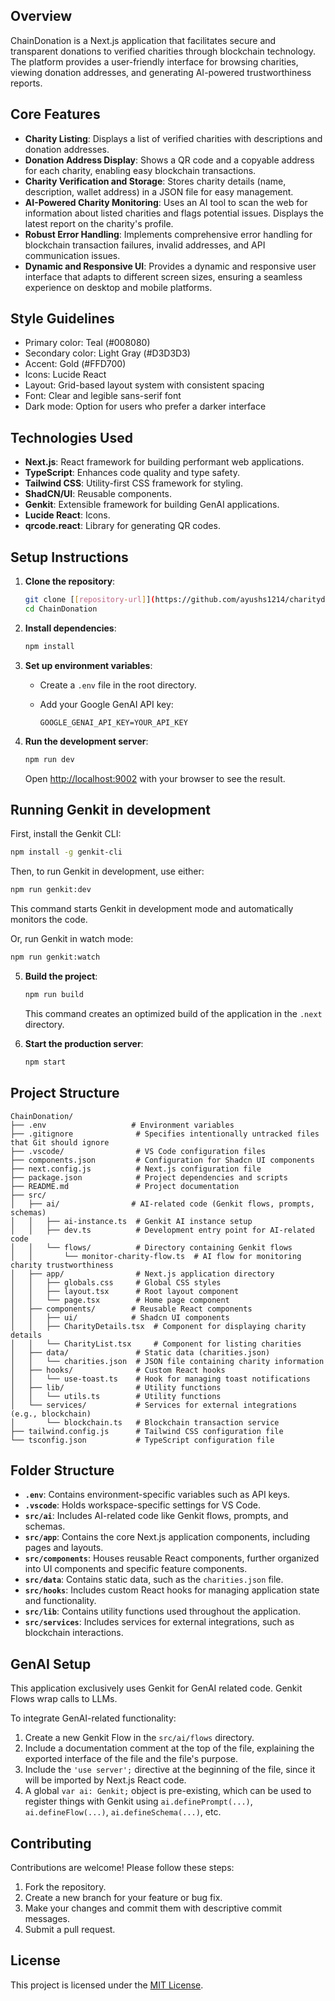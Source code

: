 ## Overview

ChainDonation is a Next.js application that facilitates secure and transparent donations to verified charities through blockchain technology. The platform provides a user-friendly interface for browsing charities, viewing donation addresses, and generating AI-powered trustworthiness reports.

## Core Features

- **Charity Listing**: Displays a list of verified charities with descriptions and donation addresses.
- **Donation Address Display**: Shows a QR code and a copyable address for each charity, enabling easy blockchain transactions.
- **Charity Verification and Storage**: Stores charity details (name, description, wallet address) in a JSON file for easy management.
- **AI-Powered Charity Monitoring**: Uses an AI tool to scan the web for information about listed charities and flags potential issues. Displays the latest report on the charity's profile.
- **Robust Error Handling**: Implements comprehensive error handling for blockchain transaction failures, invalid addresses, and API communication issues.
- **Dynamic and Responsive UI**: Provides a dynamic and responsive user interface that adapts to different screen sizes, ensuring a seamless experience on desktop and mobile platforms.

## Style Guidelines

- Primary color: Teal (#008080)
- Secondary color: Light Gray (#D3D3D3)
- Accent: Gold (#FFD700)
- Icons: Lucide React
- Layout: Grid-based layout system with consistent spacing
- Font: Clear and legible sans-serif font
- Dark mode: Option for users who prefer a darker interface

## Technologies Used

- **Next.js**: React framework for building performant web applications.
- **TypeScript**: Enhances code quality and type safety.
- **Tailwind CSS**: Utility-first CSS framework for styling.
- **ShadCN/UI**: Reusable components.
- **Genkit**: Extensible framework for building GenAI applications.
- **Lucide React**: Icons.
- **qrcode.react**: Library for generating QR codes.

## Setup Instructions

1.  **Clone the repository**:

    ```bash
    git clone [[repository-url]](https://github.com/ayushs1214/charitydonation-BC)
    cd ChainDonation
    ```

2.  **Install dependencies**:

    ```bash
    npm install
    ```

3.  **Set up environment variables**:

    - Create a `.env` file in the root directory.
    - Add your Google GenAI API key:

      ```
      GOOGLE_GENAI_API_KEY=YOUR_API_KEY
      ```

4.  **Run the development server**:

    ```bash
    npm run dev
    ```

    Open [http://localhost:9002](http://localhost:9002) with your browser to see the result.

## Running Genkit in development

First, install the Genkit CLI:

```bash
npm install -g genkit-cli
```

Then, to run Genkit in development, use either:

```bash
npm run genkit:dev
```

This command starts Genkit in development mode and automatically monitors the code.

Or, run Genkit in watch mode:

```bash
npm run genkit:watch
```

5.  **Build the project**:

    ```bash
    npm run build
    ```

    This command creates an optimized build of the application in the `.next` directory.

6.  **Start the production server**:

    ```bash
    npm start
    ```

## Project Structure

```
ChainDonation/
├── .env                   # Environment variables
├── .gitignore              # Specifies intentionally untracked files that Git should ignore
├── .vscode/                # VS Code configuration files
├── components.json         # Configuration for Shadcn UI components
├── next.config.js          # Next.js configuration file
├── package.json            # Project dependencies and scripts
├── README.md               # Project documentation
├── src/
│   ├── ai/                # AI-related code (Genkit flows, prompts, schemas)
│   │   ├── ai-instance.ts  # Genkit AI instance setup
│   │   ├── dev.ts          # Development entry point for AI-related code
│   │   └── flows/          # Directory containing Genkit flows
│   │       └── monitor-charity-flow.ts  # AI flow for monitoring charity trustworthiness
│   ├── app/                # Next.js application directory
│   │   ├── globals.css     # Global CSS styles
│   │   ├── layout.tsx      # Root layout component
│   │   └── page.tsx        # Home page component
│   ├── components/        # Reusable React components
│   │   ├── ui/            # Shadcn UI components
│   │   ├── CharityDetails.tsx  # Component for displaying charity details
│   │   └── CharityList.tsx     # Component for listing charities
│   ├── data/               # Static data (charities.json)
│   │   └── charities.json  # JSON file containing charity information
│   ├── hooks/              # Custom React hooks
│   │   └── use-toast.ts    # Hook for managing toast notifications
│   ├── lib/                # Utility functions
│   │   └── utils.ts        # Utility functions
│   └── services/           # Services for external integrations (e.g., blockchain)
│       └── blockchain.ts   # Blockchain transaction service
├── tailwind.config.js      # Tailwind CSS configuration file
└── tsconfig.json           # TypeScript configuration file
```

## Folder Structure

*   **`.env`**: Contains environment-specific variables such as API keys.
*   **`.vscode`**: Holds workspace-specific settings for VS Code.
*   **`src/ai`**: Includes AI-related code like Genkit flows, prompts, and schemas.
*   **`src/app`**: Contains the core Next.js application components, including pages and layouts.
*   **`src/components`**: Houses reusable React components, further organized into UI components and specific feature components.
*   **`src/data`**: Contains static data, such as the `charities.json` file.
*   **`src/hooks`**: Includes custom React hooks for managing application state and functionality.
*   **`src/lib`**: Contains utility functions used throughout the application.
*   **`src/services`**: Includes services for external integrations, such as blockchain interactions.

## GenAI Setup

This application exclusively uses Genkit for GenAI related code. Genkit Flows wrap calls to LLMs.

To integrate GenAI-related functionality:

1.  Create a new Genkit Flow in the `src/ai/flows` directory.
2.  Include a documentation comment at the top of the file, explaining the exported interface of the file and the file's purpose.
3.  Include the `'use server';` directive at the beginning of the file, since it will be imported by Next.js React code.
4.  A global `var ai: Genkit;` object is pre-existing, which can be used to register things with Genkit using `ai.definePrompt(...)`, `ai.defineFlow(...)`, `ai.defineSchema(...)`, etc.

## Contributing

Contributions are welcome! Please follow these steps:

1.  Fork the repository.
2.  Create a new branch for your feature or bug fix.
3.  Make your changes and commit them with descriptive commit messages.
4.  Submit a pull request.

## License

This project is licensed under the [MIT License](LICENSE).
